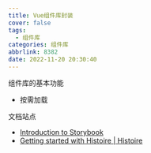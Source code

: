 ```yaml
---
title: Vue组件库封装
cover: false
tags:
  - 组件库
categories: 组件库
abbrlink: 8382
date: 2022-11-20 20:30:40
---
```




组件库的基本功能

- 按需加载

文档站点

- [Introduction to Storybook](https://storybook.js.org/docs/react/get-started/introduction)
- [Getting started with Histoire | Histoire](https://histoire.dev/guide/vue2/getting-started.html)